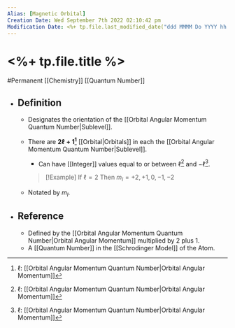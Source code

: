 ```yaml
---
Alias: [Magnetic Orbital]
Creation Date: Wed September 7th 2022 02:10:42 pm 
Modification Date: <%+ tp.file.last_modified_date("ddd MMMM Do YYYY hh:mm:ss a") %>
---
```

# <%+ tp.file.title %>
#Permanent [[Chemistry]] [[Quantum Number]]

- ## Definition
	- Designates the orientation of the [[Orbital Angular Momentum Quantum Number|Sublevel]].
	- There are **$2\ell+1$[^1]**  [[Orbital|Orbitals]] in each the [[Orbital Angular Momentum Quantum Number|Sublevel]].
		- Can have [[Integer]] values equal to or between $\ell$[^1] and $-\ell$[^1].
	   > [!Example]
	   > If $\ell=2$
	   > Then $m_l=+2,+1,0,-1,-2$ 
	   
   - Notated by $m_l$.
- ## Reference
	- Defined by the [[Orbital Angular Momentum Quantum Number|Orbital Angular Momentum]] multiplied by 2 plus 1.
	- A [[Quantum Number]] in the [[Schrodinger Model]] of the Atom.

[^1]:$\ell$: [[Orbital Angular Momentum Quantum Number|Orbital Angular Momentum]]